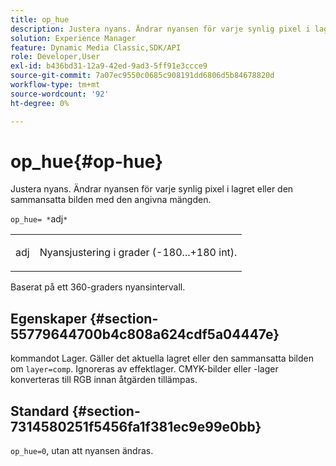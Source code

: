 ```yaml
---
title: op_hue
description: Justera nyans. Ändrar nyansen för varje synlig pixel i lagret eller den sammansatta bilden med den angivna mängden.
solution: Experience Manager
feature: Dynamic Media Classic,SDK/API
role: Developer,User
exl-id: b436bd31-12a9-42ed-9ad3-5ff91e3ccce9
source-git-commit: 7a07ec9550c0685c908191dd6806d5b84678820d
workflow-type: tm+mt
source-wordcount: '92'
ht-degree: 0%

---
```


# op_hue{#op-hue}

Justera nyans. Ändrar nyansen för varje synlig pixel i lagret eller den sammansatta bilden med den angivna mängden.

`op_hue= *`adj`*`

<table id="simpletable_7DC7ABA384664BDDAA65B8DEEF7859A8"> 
 <tr class="strow"> 
  <td class="stentry"> <p><span class="varname"> adj</span> </p> </td> 
  <td class="stentry"> <p>Nyansjustering i grader (-180...+180 int). </p></td> 
 </tr> 
</table>

Baserat på ett 360-graders nyansintervall.

## Egenskaper {#section-55779644700b4c808a624cdf5a04447e}

kommandot Lager. Gäller det aktuella lagret eller den sammansatta bilden om `layer=comp`. Ignoreras av effektlager. CMYK-bilder eller -lager konverteras till RGB innan åtgärden tillämpas.

## Standard {#section-7314580251f5456fa1f381ec9e99e0bb}

`op_hue=0`, utan att nyansen ändras.
